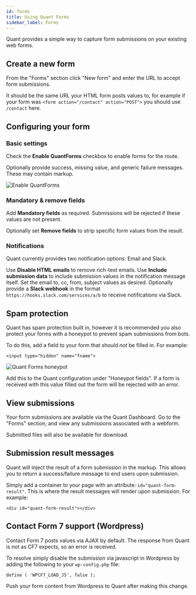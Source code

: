 ```yaml
---
id: forms
title: Using Quant Forms
sidebar_label: Forms
---
```


Quant provides a simple way to capture form submissions on your existing web forms.

## Create a new form

From the "Forms" section click "New form" and enter the URL to accept form submissions.

It should be the same URL your HTML form posts values to, for example if your form was `<form action="/contact" action="POST">` you should use `/contact` here.

## Configuring your form

### Basic settings

Check the **Enable QuantForms** checkbox to enable forms for the route.

Optionally provide success, missing value, and generic failure messages. These may contain markup.

![Enable QuantForms](/img/quant-forms-settings.jpg)

### Mandatory & remove fields

Add **Mandatory fields** as required. Submissions will be rejected if these values are not present.

Optionally set **Remove fields** to strip specific form values from the result.


### Notifications

Quant currently provides two notification options: Email and Slack.

Use **Disable HTML emails** to remove rich-text emails.
Use **Include submission data** to include submission values in the notification message itself.
Set the email to, cc, from, subject values as desired.
Optionally provide a **Slack webhook** in the format `https://hooks.slack.com/services/a/b` to receive notifications via Slack.

## Spam protection

Quant has spam protection built in, however it is recommended you also protect your forms with a honeypot to prevent spam submissions from bots.

To do this, add a field to your form that should _not_ be filled in. For example:
```
<input type="hidden" name="fname">
```

![Quant Forms honeypot](/img/quant-forms-honeypot.jpg)

Add this to the Quant configuration under "Honeypot fields". If a form is received with this value filled out the form will be rejected with an error.


## View submissions

Your form submissions are available via the Quant Dashboard. Go to the "Forms" section, and view any submissions associated with a webform.

Submitted files will also be available for download.


## Submission result messages

Quant will inject the result of a form submission in the markup. This allows you to return a success/failure message to end users upon submission.

Simply add a container to your page with an attribute: `id="quant-form-result"`. This is where the result messages will render upon submission. For example:
```
<div id="quant-form-result"></div>
```


## Contact Form 7 support (Wordpress)

Contact Form 7 posts values via AJAX by default. The response from Quant is not as CF7 expects, so an error is received.

To resolve simply disable the submission via javascript in Wordpress by adding the following to your `wp-config.php` file:
```
define ( 'WPCF7_LOAD_JS', false );
```

Push your form content from Wordpress to Quant after making this change.

